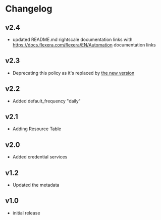 # Changelog

## v2.4

- updated README.md rightscale documentation links with https://docs.flexera.com/flexera/EN/Automation documentation links

## v2.3

- Deprecating this policy as it's replaced by [the new version](../mca_recommendations)

## v2.2

- Added default_frequency "daily"

## v2.1

- Adding Resource Table

## v2.0

- Added credential services

## v1.2

- Updated the metadata

## v1.0

- initial release
